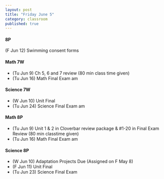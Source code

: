 ```yaml
---
layout: post
title: "Friday June 5"
category: classroom
published: true
---
```

#### 8P
(F Jun 12) Swimming consent forms 

#### Math 7W
* (Tu Jun 9) Ch 5, 6 and 7 review (80 min class time given)
* (Tu Jun 16) Math Final Exam am

#### Science 7W
* (W Jun 10) Unit Final
* (Tu Jun 24) Science Final Exam am

#### Math 8P
* (Tu Jun 9) Unit 1 & 2 in Cloverbar review package & #1-20 in Final Exam Review (80 min classtime given) 
* (Tu Jun 16) Math Final Exam am

#### Science 8P
* (W Jun 10) Adaptation Projects Due (Assigned on F May 8)
* (F Jun 11) Unit Final
* (Tu Jun 23) Science Final Exam
